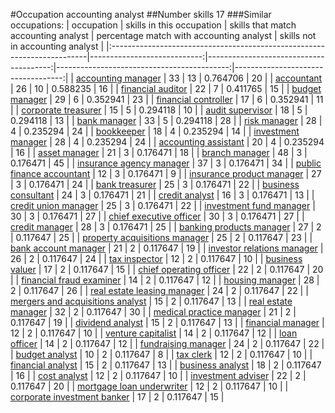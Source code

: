 #Occupation accounting analyst
##Number skills 17
###Similar occupations:
| occupation                                                              |   skills in this occupation |   skills that match accounting analyst |   percentage match with accounting analyst |   skills not in accounting analyst |
|:------------------------------------------------------------------------|----------------------------:|---------------------------------------:|-------------------------------------------:|-----------------------------------:|
| [accounting manager](accounting_manager.md)                             |                          33 |                                     13 |                                   0.764706 |                                 20 |
| [accountant](accountant.md)                                             |                          26 |                                     10 |                                   0.588235 |                                 16 |
| [financial auditor](financial_auditor.md)                               |                          22 |                                      7 |                                   0.411765 |                                 15 |
| [budget manager](budget_manager.md)                                     |                          29 |                                      6 |                                   0.352941 |                                 23 |
| [financial controller](financial_controller.md)                         |                          17 |                                      6 |                                   0.352941 |                                 11 |
| [corporate treasurer](corporate_treasurer.md)                           |                          15 |                                      5 |                                   0.294118 |                                 10 |
| [audit supervisor](audit_supervisor.md)                                 |                          18 |                                      5 |                                   0.294118 |                                 13 |
| [bank manager](bank_manager.md)                                         |                          33 |                                      5 |                                   0.294118 |                                 28 |
| [risk manager](risk_manager.md)                                         |                          28 |                                      4 |                                   0.235294 |                                 24 |
| [bookkeeper](bookkeeper.md)                                             |                          18 |                                      4 |                                   0.235294 |                                 14 |
| [investment manager](investment_manager.md)                             |                          28 |                                      4 |                                   0.235294 |                                 24 |
| [accounting assistant](accounting_assistant.md)                         |                          20 |                                      4 |                                   0.235294 |                                 16 |
| [asset manager](asset_manager.md)                                       |                          21 |                                      3 |                                   0.176471 |                                 18 |
| [branch manager](branch_manager.md)                                     |                          48 |                                      3 |                                   0.176471 |                                 45 |
| [insurance agency manager](insurance_agency_manager.md)                 |                          37 |                                      3 |                                   0.176471 |                                 34 |
| [public finance accountant](public_finance_accountant.md)               |                          12 |                                      3 |                                   0.176471 |                                  9 |
| [insurance product manager](insurance_product_manager.md)               |                          27 |                                      3 |                                   0.176471 |                                 24 |
| [bank treasurer](bank_treasurer.md)                                     |                          25 |                                      3 |                                   0.176471 |                                 22 |
| [business consultant](business_consultant.md)                           |                          24 |                                      3 |                                   0.176471 |                                 21 |
| [credit analyst](credit_analyst.md)                                     |                          16 |                                      3 |                                   0.176471 |                                 13 |
| [credit union manager](credit_union_manager.md)                         |                          25 |                                      3 |                                   0.176471 |                                 22 |
| [investment fund manager](investment_fund_manager.md)                   |                          30 |                                      3 |                                   0.176471 |                                 27 |
| [chief executive officer](chief_executive_officer.md)                   |                          30 |                                      3 |                                   0.176471 |                                 27 |
| [credit manager](credit_manager.md)                                     |                          28 |                                      3 |                                   0.176471 |                                 25 |
| [banking products manager](banking_products_manager.md)                 |                          27 |                                      2 |                                   0.117647 |                                 25 |
| [property acquisitions manager](property_acquisitions_manager.md)       |                          25 |                                      2 |                                   0.117647 |                                 23 |
| [bank account manager](bank_account_manager.md)                         |                          21 |                                      2 |                                   0.117647 |                                 19 |
| [investor relations manager](investor_relations_manager.md)             |                          26 |                                      2 |                                   0.117647 |                                 24 |
| [tax inspector](tax_inspector.md)                                       |                          12 |                                      2 |                                   0.117647 |                                 10 |
| [business valuer](business_valuer.md)                                   |                          17 |                                      2 |                                   0.117647 |                                 15 |
| [chief operating officer](chief_operating_officer.md)                   |                          22 |                                      2 |                                   0.117647 |                                 20 |
| [financial fraud examiner](financial_fraud_examiner.md)                 |                          14 |                                      2 |                                   0.117647 |                                 12 |
| [housing manager](housing_manager.md)                                   |                          28 |                                      2 |                                   0.117647 |                                 26 |
| [real estate leasing manager](real_estate_leasing_manager.md)           |                          24 |                                      2 |                                   0.117647 |                                 22 |
| [mergers and acquisitions analyst](mergers_and_acquisitions_analyst.md) |                          15 |                                      2 |                                   0.117647 |                                 13 |
| [real estate manager](real_estate_manager.md)                           |                          32 |                                      2 |                                   0.117647 |                                 30 |
| [medical practice manager](medical_practice_manager.md)                 |                          21 |                                      2 |                                   0.117647 |                                 19 |
| [dividend analyst](dividend_analyst.md)                                 |                          15 |                                      2 |                                   0.117647 |                                 13 |
| [financial manager](financial_manager.md)                               |                          12 |                                      2 |                                   0.117647 |                                 10 |
| [venture capitalist](venture_capitalist.md)                             |                          14 |                                      2 |                                   0.117647 |                                 12 |
| [loan officer](loan_officer.md)                                         |                          14 |                                      2 |                                   0.117647 |                                 12 |
| [fundraising manager](fundraising_manager.md)                           |                          24 |                                      2 |                                   0.117647 |                                 22 |
| [budget analyst](budget_analyst.md)                                     |                          10 |                                      2 |                                   0.117647 |                                  8 |
| [tax clerk](tax_clerk.md)                                               |                          12 |                                      2 |                                   0.117647 |                                 10 |
| [financial analyst](financial_analyst.md)                               |                          15 |                                      2 |                                   0.117647 |                                 13 |
| [business analyst](business_analyst.md)                                 |                          18 |                                      2 |                                   0.117647 |                                 16 |
| [cost analyst](cost_analyst.md)                                         |                          12 |                                      2 |                                   0.117647 |                                 10 |
| [investment adviser](investment_adviser.md)                             |                          22 |                                      2 |                                   0.117647 |                                 20 |
| [mortgage loan underwriter](mortgage_loan_underwriter.md)               |                          12 |                                      2 |                                   0.117647 |                                 10 |
| [corporate investment banker](corporate_investment_banker.md)           |                          17 |                                      2 |                                   0.117647 |                                 15 |
